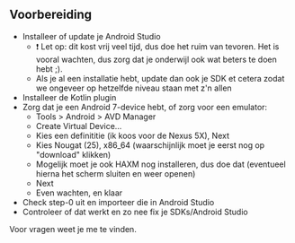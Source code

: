 ## Voorbereiding

* Installeer of update je Android Studio
   * :heavy_exclamation_mark: Let op: dit kost vrij veel tijd, dus doe het ruim van tevoren. Het is vooral wachten, dus zorg dat je onderwijl ook wat beters te doen hebt ;).
   * Als je al een installatie hebt, update dan ook je SDK et cetera zodat we ongeveer op hetzelfde niveau staan met z'n allen
* Installeer de Kotlin plugin
* Zorg dat je een Android 7-device hebt, of zorg voor een emulator:
   * Tools > Android > AVD Manager
   * Create Virtual Device…
   * Kies een definititie (ik koos voor de Nexus 5X), Next
   * Kies Nougat (25), x86_64 (waarschijnlijk moet je eerst nog op "download" klikken)
   * Mogelijk moet je ook HAXM nog installeren, dus doe dat (eventueel hierna het scherm sluiten en weer openen)
   * Next
   * Even wachten, en klaar
* Check step-0 uit en importeer die in Android Studio
* Controleer of dat werkt en zo nee fix je SDKs/Android Studio

Voor vragen weet je me te vinden.
